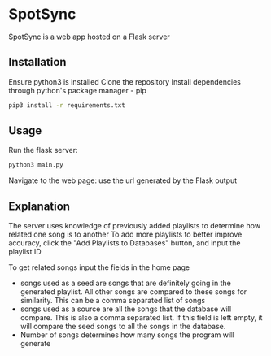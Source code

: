# SpotSync

SpotSync is a web app hosted on a Flask server

## Installation

Ensure python3 is installed
Clone the repository
Install dependencies through python's package manager - pip
```bash
pip3 install -r requirements.txt
```

## Usage
Run the flask server:
```python
python3 main.py
```
Navigate to the web page:
use the url generated by the Flask output

## Explanation
The server uses knowledge of previously added playlists to determine how related one song is to another
To add more playlists to better improve accuracy, click the "Add Playlists to Databases" button, and input the playlist ID

To get related songs input the fields in the home page
- songs used as a seed are songs that are definitely going in the generated playlist. All other songs are compared to these songs for similarity. This can be a comma separated list of songs
- songs used as a source are all the songs that the database will compare. This is also a comma separated list. If this field is left empty, it will compare the seed songs to all the songs in the database.
- Number of songs determines how many songs the program will generate
